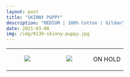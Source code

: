 ```yaml
---
layout: post
title: "SKINNY PUPPY"
description: "MEDIUM | 100% Cotton | Gildan"
date: 2021-03-08
img: /img/0139-skinny-puppy.jpg
---
```




<table style="width:100%;"><tr><td style="vertical-align:top;">
      <figure class="tmblr-full" data-orig-height="2048" data-orig-width="1365" data-orig-src="https://concertshirts.netlify.app/shirts/0139/0139-01.jpg"><img src="https://64.media.tumblr.com/522731a6762a7c3a863d30c5c5e5b2af/1508030b0433a774-8e/s540x810/98dcfaaf2b25f13ee87472e84c8fafc10deaea71.jpg" data-orig-height="2048" data-orig-width="1365" data-orig-src="https://concertshirts.netlify.app/shirts/0139/0139-01.jpg"/></figure></td>
    <td style="vertical-align:top;">
      <figure class="tmblr-full" data-orig-height="2048" data-orig-width="1365" data-orig-src="https://concertshirts.netlify.app/shirts/0139/0139-02.jpg"><img src="https://64.media.tumblr.com/70807ba7ae5b673eb1f63b3f42d60d2c/1508030b0433a774-5a/s540x810/246c28f14a8488e27cffd057956206781a03ea71.jpg" data-orig-height="2048" data-orig-width="1365" data-orig-src="https://concertshirts.netlify.app/shirts/0139/0139-02.jpg"/></figure></td><td class="sold-overlay"><p class="sold-text">ON HOLD</p></td>
  </tr></table>
